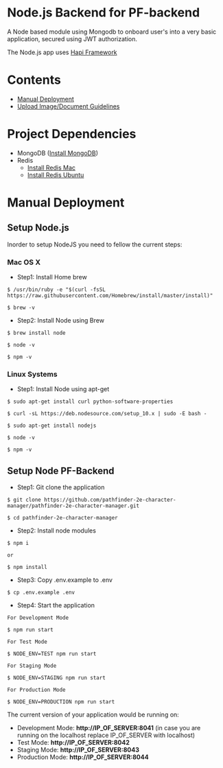 # Node.js Backend for PF-backend
A Node based module using Mongodb to onboard user's into a very basic application, secured using JWT authorization.

The Node.js app uses [Hapi Framework](https://hapijs.com)

# Contents

* [Manual Deployment](#manual-deployment)
* [Upload Image/Document Guidelines](UPLOAD_IMAGE_GUIDLINE.md)

# Project Dependencies

* MongoDB ([Install MongoDB](https://docs.mongodb.com/manual/administration/install-community/))
* Redis
    * [Install Redis Mac](https://medium.com/@petehouston/install-and-config-redis-on-mac-os-x-via-homebrew-eb8df9a4f298)
    * [Install Redis Ubuntu](https://www.digitalocean.com/community/tutorials/how-to-install-and-secure-redis-on-ubuntu-18-04)

# <a id="manual-deployment"></a>Manual Deployment

## Setup Node.js

Inorder to setup NodeJS you need to fellow the current steps:

### Mac OS X

* Step1: Install Home brew

```
$ /usr/bin/ruby -e "$(curl -fsSL https://raw.githubusercontent.com/Homebrew/install/master/install)"

$ brew -v
```

* Step2: Install Node using Brew

```
$ brew install node

$ node -v

$ npm -v
```

### Linux Systems

* Step1: Install Node using apt-get

```
$ sudo apt-get install curl python-software-properties

$ curl -sL https://deb.nodesource.com/setup_10.x | sudo -E bash -

$ sudo apt-get install nodejs

$ node -v

$ npm -v
```
## Setup Node PF-Backend

* Step1: Git clone the application

```
$ git clone https://github.com/pathfinder-2e-character-manager/pathfinder-2e-character-manager.git

$ cd pathfinder-2e-character-manager

```

* Step2: Install node modules

```
$ npm i

or 

$ npm install
```

* Step3: Copy .env.example to .env

```
$ cp .env.example .env
```

* Step4: Start the application

```
For Development Mode

$ npm run start

For Test Mode

$ NODE_ENV=TEST npm run start

For Staging Mode

$ NODE_ENV=STAGING npm run start

For Production Mode

$ NODE_ENV=PRODUCTION npm run start
```

The current version of your application would be running on:
* Development Mode: **http://IP_OF_SERVER:8041** (in case you are running on the localhost replace IP_OF_SERVER with localhost)
* Test Mode: **http://IP_OF_SERVER:8042**
* Staging Mode: **http://IP_OF_SERVER:8043**
* Production Mode: **http://IP_OF_SERVER:8044**
